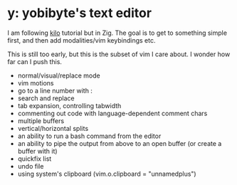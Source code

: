 # y: yobibyte's text editor

I am following [kilo](https://viewsourcecode.org/snaptoken/kilo/index.html) tutorial but in Zig.
The goal is to get to something simple first, and then add modalities/vim keybindings etc.

This is still too early, but this is the subset of vim I care about. I wonder how far can I push this.
- normal/visual/replace mode
- vim motions
- go to a line number with :<line number>
- search and replace
- tab expansion, controlling tabwidth
- commenting out code with language-dependent comment chars
- multiple buffers
- vertical/horizontal splits
- an ability to run a bash command from the editor
- an ability to pipe the output from above to an open buffer (or create a buffer with it)
- quickfix list
- undo file
- using system's clipboard (vim.o.clipboard = "unnamedplus")
